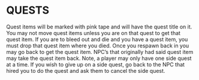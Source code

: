 # QUESTS
Quest items will be marked with pink tape and will have the quest title on it. You may not move quest items unless you are on that quest to get that quest item. If you are to bleed out and die and you have a quest item, you must drop that quest item where you died. Once you respawn back in you may go back to get the quest item. NPC’s that originally had said quest item may take the quest item back. Note, a player may only have one side quest at a time. If you wish to give up on a side quest, go back to the NPC that hired you to do the quest and ask them to cancel the side quest.
